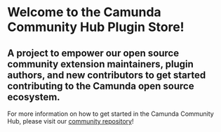 # Welcome to the Camunda Community Hub Plugin Store!

## A project to empower our open source community extension maintainers, plugin authors, and new contributors to get started contributing to the Camunda open source ecosystem.

For more information on how to get started in the Camunda Community Hub, please visit our [community repository](https://github.com/Camunda-Community-Hub/community)!
